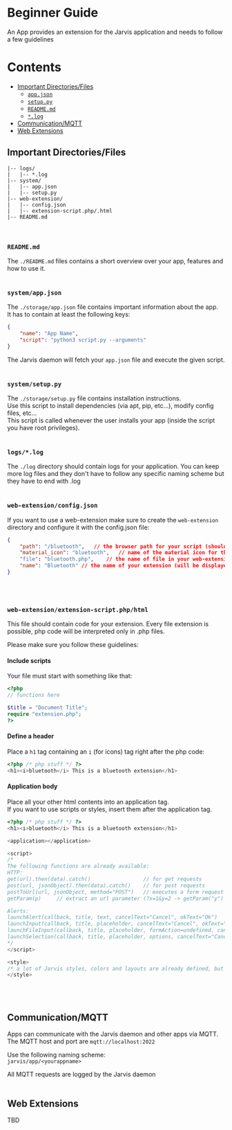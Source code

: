 # Beginner Guide

An App provides an extension for the Jarvis application and needs to follow a few guidelines



# Contents

- [Important Directories/Files](#important-directoriesfiles)
	- [`app.json`](#appjson)
	- [`setup.py`](#setuppy)
	- [`README.md`](#readmemd)
	- [`*.log`](#log)
- [Communication/MQTT](#communicationmqtt)
- [Web Extensions](#web-extensions)


## Important Directories/Files

```
|-- logs/
|   |-- *.log
|-- system/
|   |-- app.json
|   |-- setup.py
|-- web-extension/
|   |-- config.json
|   |-- extension-script.php/.html
|-- README.md
```
<br>


### `README.md`

The `./README.md` files contains a short overview over your app, features and how to use it.
<br>
<br>


### `system/app.json`

The `./storage/app.json` file contains important information about the app.  
It has to contain at least the following keys:
```json
{
	"name": "App Name",
	"script": "python3 script.py --arguments"
}
```
The Jarvis daemon will fetch your `app.json` file and execute the given script.
<br>
<br>


### `system/setup.py`

The `./storage/setup.py` file contains installation instructions.  
Use this script to install dependencies (via apt, pip, etc...), modify config files, etc...  
This script is called whenever the user installs your app (inside the script you have root privileges). 
<br>
<br>


### `logs/*.log`

The `./log` directory should contain logs for your application. You can keep more log files and they don't have to follow any specific naming scheme but they have to end with .log
<br>
<br>


### `web-extension/config.json`

If you want to use a web-extension make sure to create the `web-extension` directory and configure it with the config.json file:
```json
{
	"path": "/bluetooth",	// the browser path for your script (should be the file parameter without .php or .html)
	"material_icon": "bluetooth",	// name of the material icon for the nav bar (take from https://material.io/resources/icons/?style=round)
	"file": "bluetooth.php",	// the name of file in your web-extension directory
	"name": "Bluetooth"	// the name of your extension (will be displayed on the navbar)
}
```
<br>
<br>


### `web-extension/extension-script.php/html`

This file should contain code for your extension. Every file extension is possible, php code will be interpreted only in .php files.

Please make sure you follow these guidelines:  

#### Include scripts  
Your file must start with something like that:
```php
<?php
// functions here

$title = "Document Title";
require "extension.php";
?>
``` 

#### Define a header  
Place a `h1` tag containing an `i` (for icons) tag right after the php code:

```php
<?php /* php stuff */ ?>
<h1><i>bluetooth</i> This is a bluetooth extension</h1>
```

#### Application body  
Place all your other html contents into an application tag.  
If you want to use scripts or styles, insert them after the application tag.

```php
<?php /* php stuff */ ?>
<h1><i>bluetooth</i> This is a bluetooth extension</h1>

<application></application>

<script>
/*
The following functions are already available:
HTTP:
get(url).then(data).catch()					// for get requests
post(url, jsonObject).then(data).catch()	// for post requests
postToUrl(url, jsonObject, method="POST")	// executes a form request
getParam(p)		// extract an url parameter (?x=1&y=2 -> getParam("y") == 2)

Alerts:
launchAlert(callback, title, text, cancelText="Cancel", okText="Ok")
launchInput(callback, title, placeholder, cancelText="Cancel", okText="Ok", passwd=false)
launchFileInput(callback, title, placeholder, formAction=undefined, cancelText="Cancel", okText="Ok")
launchSelection(callback, title, placeholder, options, cancelText="Cancel", okText="Ok")
*/
</script>

<style>
/* a lot of Jarvis styles, colors and layouts are already defined, but you can also add something here */
</style>
```


<br>
<br>



## Communication/MQTT

Apps can communicate with the Jarvis daemon and other apps via MQTT.  
The MQTT host and port are `mqtt://localhost:2022`

Use the following naming scheme:  
```jarvis/app/<yourappname>```

All MQTT requests are logged by the Jarvis daemon
<br>
<br>



## Web Extensions

TBD

